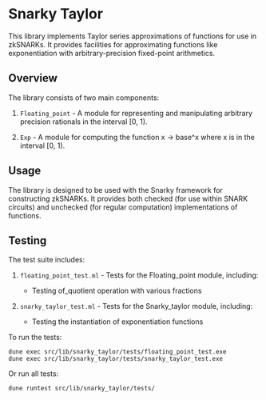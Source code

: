 # Snarky Taylor

This library implements Taylor series approximations of functions for use in
zkSNARKs. It provides facilities for approximating functions like
exponentiation with arbitrary-precision fixed-point arithmetics.

## Overview

The library consists of two main components:

1. `Floating_point` - A module for representing and manipulating arbitrary
   precision rationals in the interval [0, 1).

2. `Exp` - A module for computing the function x → base^x where x is in the
   interval [0, 1).

## Usage

The library is designed to be used with the Snarky framework for constructing
zkSNARKs. It provides both checked (for use within SNARK circuits) and
unchecked (for regular computation) implementations of functions.

## Testing

The test suite includes:

1. `floating_point_test.ml` - Tests for the Floating_point module, including:
   - Testing of_quotient operation with various fractions

2. `snarky_taylor_test.ml` - Tests for the Snarky_taylor module, including:
   - Testing the instantiation of exponentiation functions

To run the tests:

```
dune exec src/lib/snarky_taylor/tests/floating_point_test.exe
dune exec src/lib/snarky_taylor/tests/snarky_taylor_test.exe
```

Or run all tests:

```
dune runtest src/lib/snarky_taylor/tests/
```
